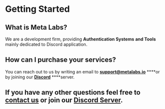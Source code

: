 # Getting Started

## What is Meta Labs?

We are a development firm, providing **Authentication Systems** **and Tools** mainly dedicated to Discord application. 

## How can I purchase your services?

You can reach out to us by writing an email to [**support@metalabs.io**](mailto:support@metalabs.io) ****or by joining our [**Discord**](https://discord.metalabs.io/) ****server.

## If you have any other questions feel free to [contact us](mailto:support@metalabs.io) or join our [**Discord Server**](https://discord.metalabs.io/).


